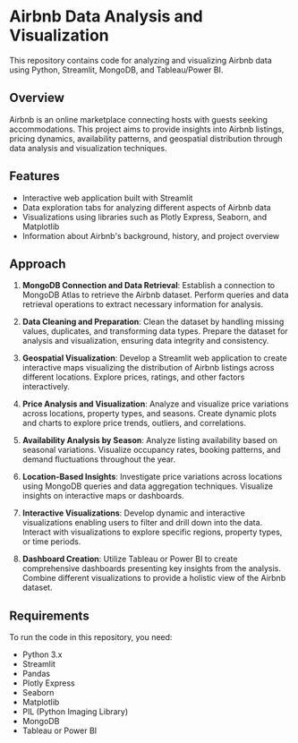 # Airbnb Data Analysis and Visualization

This repository contains code for analyzing and visualizing Airbnb data using Python, Streamlit, MongoDB, and Tableau/Power BI.

## Overview

Airbnb is an online marketplace connecting hosts with guests seeking accommodations. This project aims to provide insights into Airbnb listings, pricing dynamics, availability patterns, and geospatial distribution through data analysis and visualization techniques.

## Features

- Interactive web application built with Streamlit
- Data exploration tabs for analyzing different aspects of Airbnb data
- Visualizations using libraries such as Plotly Express, Seaborn, and Matplotlib
- Information about Airbnb's background, history, and project overview


## Approach

1. **MongoDB Connection and Data Retrieval**: Establish a connection to MongoDB Atlas to retrieve the Airbnb dataset. Perform queries and data retrieval operations to extract necessary information for analysis.

2. **Data Cleaning and Preparation**: Clean the dataset by handling missing values, duplicates, and transforming data types. Prepare the dataset for analysis and visualization, ensuring data integrity and consistency.

3. **Geospatial Visualization**: Develop a Streamlit web application to create interactive maps visualizing the distribution of Airbnb listings across different locations. Explore prices, ratings, and other factors interactively.

4. **Price Analysis and Visualization**: Analyze and visualize price variations across locations, property types, and seasons. Create dynamic plots and charts to explore price trends, outliers, and correlations.

5. **Availability Analysis by Season**: Analyze listing availability based on seasonal variations. Visualize occupancy rates, booking patterns, and demand fluctuations throughout the year.

6. **Location-Based Insights**: Investigate price variations across locations using MongoDB queries and data aggregation techniques. Visualize insights on interactive maps or dashboards.

7. **Interactive Visualizations**: Develop dynamic and interactive visualizations enabling users to filter and drill down into the data. Interact with visualizations to explore specific regions, property types, or time periods.

8. **Dashboard Creation**: Utilize Tableau or Power BI to create comprehensive dashboards presenting key insights from the analysis. Combine different visualizations to provide a holistic view of the Airbnb dataset.

## Requirements

To run the code in this repository, you need:

- Python 3.x
- Streamlit
- Pandas
- Plotly Express
- Seaborn
- Matplotlib
- PIL (Python Imaging Library)
- MongoDB
- Tableau or Power BI



